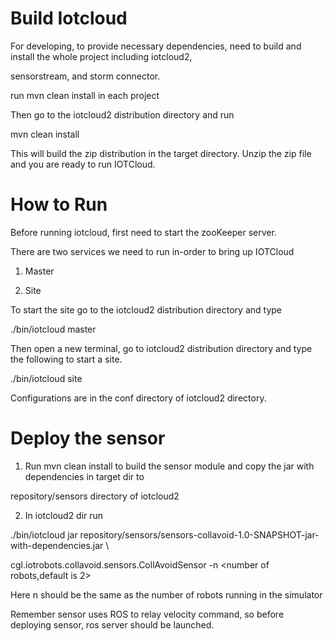 Build Iotcloud
=================

For developing, to provide necessary dependencies, need to build and install the whole project including iotcloud2, 

sensorstream, and storm connector.

run mvn clean install in each project

Then go to the iotcloud2 distribution directory and run

mvn clean install

This will build the zip distribution in the target directory. Unzip the zip file and you are ready to run IOTCloud.

How to Run
==========

Before running iotcloud, first need to start the zooKeeper server.

There are two services we need to run in-order to bring up IOTCloud

1. Master

2. Site

To start the site go to the iotcloud2 distribution directory and type

./bin/iotcloud master

Then open a new terminal, go to iotcloud2 distribution directory and type the following to start a site.

./bin/iotcloud site

Configurations are in the conf directory of iotcloud2 directory.

Deploy the sensor
=================

1. Run mvn clean install to build the sensor module and copy the jar with dependencies in target dir to 

repository/sensors directory of iotcloud2

2. In iotcloud2 dir run

./bin/iotcloud jar repository/sensors/sensors-collavoid-1.0-SNAPSHOT-jar-with-dependencies.jar \\

cgl.iotrobots.collavoid.sensors.CollAvoidSensor -n <number of robots,default is 2>

Here n should be the same as the number of robots running in the simulator

Remember sensor uses ROS to relay velocity command, so before deploying sensor, ros server should be launched.